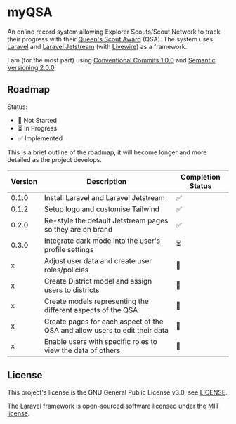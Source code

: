 # myQSA
An online record system allowing Explorer Scouts/Scout Network to track their progress with their [Queen's Scout Award](https://www.scouts.org.uk/top-awards/queens-scout-award/) (QSA). The system uses [Laravel](https://laravel.com) and [Laravel Jetstream](https://jetstream.laravel.com) (with [Livewire](https://laravel-livewire.com)) as a framework.

I am (for the most part) using [Conventional Commits 1.0.0](https://www.conventionalcommits.org/en/v1.0.0/) and [Semantic Versioning 2.0.0](https://semver.org).

## Roadmap
Status:

* 🚫 Not Started
* ⏳ In Progress
* ✅ Implemented

This is a brief outline of the roadmap, it will become longer and more detailed as the project develops.

Version | Description | Completion Status
------- | ----------- | -----------------
0.1.0 | Install Laravel and Laravel Jetstream | ✅
0.1.2 | Setup logo and customise Tailwind | ✅
0.2.0 | Re-style the default Jetstream pages so they are on brand | ✅ 
0.3.0 | Integrate dark mode into the user's profile settings | ⏳
x | Adjust user data and create user roles/policies | 🚫
x | Create District model and assign users to districts | 🚫
x | Create models representing the different aspects of the QSA | 🚫
x | Create pages for each aspect of the QSA and allow users to edit their data | 🚫
x | Enable users with specific roles to view the data of others | 🚫

## License
This project's license is the GNU General Public License v3.0, see [LICENSE](https://github.com/louissoccard/myqsa/blob/main/LICENSE).

The Laravel framework is open-sourced software licensed under the [MIT license](https://opensource.org/licenses/MIT).
